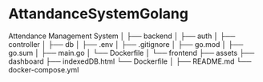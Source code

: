 # AttandanceSystemGolang

Attendance Management System
│
├── backend
│ ├── auth
│ ├── controller
│ ├── db
│ ├── .env
│ ├── .gitignore
│ ├── go.mod
│ ├── go.sum
│ ├── main.go
│ └── Dockerfile
│
└── frontend
├── assets
├── dashboard
├── indexedDB.html
└── Dockerfile
│
├── README.md
└── docker-compose.yml
